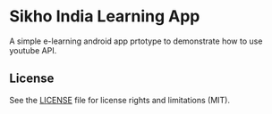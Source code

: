 # Sikho India Learning App
A simple e-learning android app prtotype to demonstrate how to use youtube API.
## License
See the [LICENSE](https://github.com/snkritya/SikhoIndia/blob/master/LICENSE) file for license rights and limitations (MIT).
